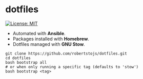 # dotfiles
[![License: MIT](https://img.shields.io/badge/License-MIT-blue.svg)](https://opensource.org/licenses/MIT)

* Automated with **Ansible**.
* Packages installed with **Homebrew**.
* Dotfiles managed with **GNU Stow**.

```shell
git clone https://github.com/robertstojs/dotfiles.git
cd dotfiles
bash bootstrap all
# or when only running a specific tag (defaults to 'stow')
bash bootstrap <tag>
```

